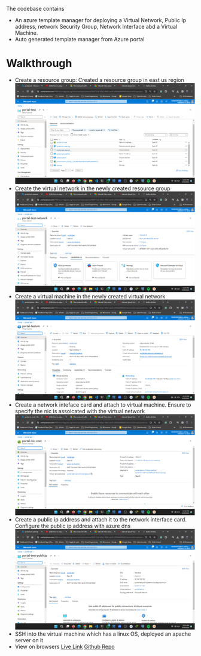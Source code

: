 The codebase contains
- An azure template manager for deploying a Virtual Network, Public Ip address, network Security Group, Network Interface abd a Virtual Machine.
- Auto generated template manager from Azure portal

# Walkthrough
- Create a resource group: Created a resource group in east us region
![Resource Group Image](./images/resource-group.png)
- Create the virtual network in the newly created resource group
![virtual network image](./images/vnet.png)
- Create a virtual machine in the newly created virtual network
![virtual machine image](./images/virtual-machine.png)
- Create a network inteface card and attach to virtual machine. Ensure to specify the nic is assoicated with the virtual network
![nic image](./images/nic.png)
- Create a public ip address and attach it to the network interface card. Configure the public ip address with azure dns
![public-ip](./images/public-ip.png)
- SSH into the virtual machine which has a linux OS, deployed an apache  server on it 
- View on browsers
[Live Link](http://portal-test-publicip.eastus.cloudapp.azure.com/)
[Github Repo](https://github.com/t-bello7/azure-vm-vnet-linux)